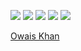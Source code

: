 ![](http://github-profile-summary-cards.vercel.app/api/cards/profile-details?username=owais6153&theme=github_dark)
![](http://github-profile-summary-cards.vercel.app/api/cards/stats?username=owais6153&theme=github_dark)
![](http://github-profile-summary-cards.vercel.app/api/cards/repos-per-language?username=owais6153&theme=github_dark)
![](http://github-profile-summary-cards.vercel.app/api/cards/most-commit-language?username=owais6153&theme=github_dark)
![](http://github-profile-summary-cards.vercel.app/api/cards/productive-time?username=owais6153&theme=github_dark&utcOffset=8)



<div class="badge-base LI-profile-badge" data-locale="en_US" data-size="medium" data-theme="dark" data-type="VERTICAL" data-vanity="owais6153" data-version="v1"><a class="badge-base__link LI-simple-link" href="https://pk.linkedin.com/in/owais6153?trk=profile-badge">Owais Khan</a></div>
              

<script src="https://platform.linkedin.com/badges/js/profile.js" async defer type="text/javascript"></script>
